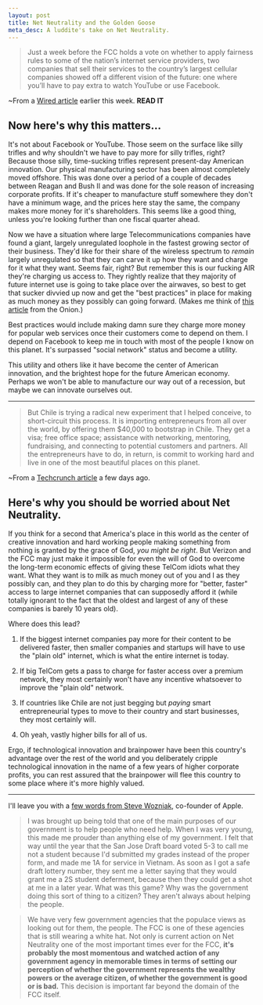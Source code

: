 ```yaml
---
layout: post
title: Net Neutrality and the Golden Goose
meta_desc: A luddite's take on Net Neutrality.
---
```


> Just a week before the FCC holds a vote on whether to apply fairness rules to some of the nation’s internet service providers, two companies that sell their services to the country’s largest cellular companies showed off a different vision of the future: one where you’ll have to pay extra to watch YouTube or use Facebook.

~From a [Wired article](http://www.wired.com/epicenter/2010/12/carriers-net-neutrality-tiers/ "Mobile Carriers Dream of Charging per Page &#124; Epicenter&nbsp;&#124; Wired.com") earlier this week.  **READ IT**

## Now here's why this matters...

It's not about Facebook or YouTube.  Those seem on the surface like silly trifles and why shouldn't we have to pay more for silly trifles, right?  Because those silly, time-sucking trifles represent present-day American innovation.  Our physical manufacturing sector has been almost completely moved offshore.  This was done over a period of a couple of decades between Reagan and Bush II and was done for the sole reason of increasing corporate profits.  If it's cheaper to manufacture stuff somewhere they don't have a minimum wage, and the prices here stay the same, the company makes more money for it's shareholders.  This seems like a good thing, unless you're looking further than one fiscal quarter ahead.

Now we have a situation where large Telecommunications companies have found a giant, largely unregulated loophole in the fastest growing sector of their business.  They'd like for their share of the wireless spectrum to _remain_ largely unregulated so that they can carve it up how they want and charge for it what they want.  Seems fair, right?  But remember this is our fucking AIR they're charging us access to.  They rightly realize that they majority of future internet use is going to take place over the airwaves, so best to get that sucker divvied up now and get the "best practices" in place for making as much money as they possibly can going forward.  (Makes me think of [this article](http://www.theonion.com/articles/american-people-hire-highpowered-lobbyist-to-push,18204/ "American People Hire High-Powered Lobbyist To Push Interests In Congress | The Onion - America's Finest News Source") from the Onion.)

Best practices would include making damn sure they charge more money for popular web services once their customers come to depend on them.  I depend on Facebook to keep me in touch with most of the people I know on this planet.  It's surpassed "social network" status and become a utility.

This utility and others like it have become the center of American innovation, and the brightest hope for the future American economy.  Perhaps we won't be able to manufacture our way out of a recession, but maybe we can innovate ourselves out.

------

> But Chile is trying a radical new experiment that I helped conceive, to short-circuit this process. It is importing entrepreneurs from all over the world, by offering them $40,000 to bootstrap in Chile. They get a visa; free office space; assistance with networking, mentoring, fundraising, and connecting to potential customers and partners. All the entrepreneurs have to do, in return, is commit to working hard and live in one of the most beautiful places on this planet.

~From a [Techcrunch article](http://techcrunch.com/2010/12/18/chile%E2%80%99s-grand-innovation-experiment/ "Chile’s Grand Innovation Experiment") a few days ago.

## Here's why you should be worried about Net Neutrality.

If you think for a second that America's place in this world as the center of creative innovation and hard working people making something from nothing is granted by the grace of God, _you might be right_.  But Verizon and the FCC may just make it impossible for even the will of God to overcome the long-term economic effects of giving these TelCom idiots what they want.  What they want is to milk as much money out of you and I as they possibly can, and they plan to do this by charging more for "better, faster" access to large internet companies that can supposedly afford it (while totally ignorant to the fact that the oldest and largest of any of these companies is barely 10 years old).

Where does this lead?

1.  If the biggest internet companies pay more for their content to be delivered faster, then smaller companies and startups will have to use the "plain old" internet, which is what the entire internet is today.  

2.  If big TelCom gets a pass to charge for faster access over a premium network, they most certainly won't have any incentive whatsoever to improve the "plain old" network.  

3.  If countries like Chile are not just begging but _paying_ smart entrepreneurial types to move to their country and start businesses, they most certainly will.

4.  Oh yeah, vastly higher bills for all of us.

Ergo, if technological innovation and brainpower have been this country's advantage over the rest of the world and you deliberately cripple technological innovation in the name of a few years of higher corporate profits, you can rest assured that the brainpower will flee this country to some place where it's more highly valued.

------

I'll leave you with a [few words from Steve Wozniak](http://www.theatlantic.com/technology/archive/2010/12/steve-wozniak-to-the-fcc-keep-the-internet-free/68294/ "Steve Wozniak to the FCC: Keep the Internet Free - Steve Wozniak - Technology - The Atlantic"), co-founder of Apple.

> I was brought up being told that one of the main purposes of our government is to help people who need help. When I was very young, this made me prouder than anything else of my government. I felt that way until the year that the San Jose Draft board voted 5-3 to call me not a student because I'd submitted my grades instead of the proper form, and made me 1A for service in Vietnam. As soon as I got a safe draft lottery number, they sent me a letter saying that they would grant me a 2S student deferment, because then they could get a shot at me in a later year. What was this game? Why was the government doing this sort of thing to a citizen? They aren't always about helping the people.

> We have very few government agencies that the populace views as looking out for them, the people. The FCC is one of these agencies that is still wearing a white hat. Not only is current action on Net Neutrality one of the most important times ever for the FCC, **it's probably the most momentous and watched action of any government agency in memorable times in terms of setting our perception of whether the government represents the wealthy powers or the average citizen, of whether the government is good or is bad.** This decision is important far beyond the domain of the FCC itself.